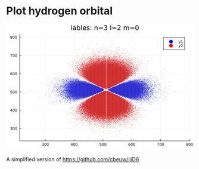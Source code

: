 # Plot hydrogen orbital 

<img  src="./myplot.png">

A simplified version of https://github.com/cbeuw/iiiD6
